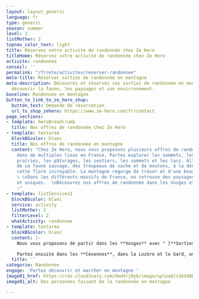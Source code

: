 ```yaml
---
layout: layout_generic
language: fr
type: generic
season: summer
level: 1
listMother: 2
topnav_color_text: light
title: Réservez votre activité de randonnée chez Ze Hero
titleHome: Réservez votre activité de randonnée chez Ze Hero
activite: randonnee
conseil: ''
permalink: "/fr/ete/activites/reserver-randonnee"
meta-title: Réserver sorties de randonnée en montagne
meta-description: Découvrez et réservez vos sorties de randonnée en montagne pour
  découvrir la faune, les paysages et son envirronement.
baseline: Randonnée en montagne
button_to_link_to_ze_hero_shop:
  button_text: Demande de réservation
  url_to_shop_zehero: https://www.ze-hero.com/fr/contact
page_sections:
- template: heroBreadcrumb
  title: Nos offres de randonnée chez Ze Hero
- template: textarea
  blockBGcolor: blanc
  title: Nos offres de randonnée en montagne
  content: "Chez Ze Hero, nous vous proposons plusieurs offres de randonnée en montagne
    dans de multiples lieux en France. Partez explorer les sommets, les forêts, les
    prairies, les pâturages, les sentiers, les sommets et les lacs. Allez à la rencontre
    de sa faune sauvage, des troupeaux de vache et de moutons, à la découverte de
    cette flore incroyable. La montagne regorge de trésor et d'une beauté sans nom.
    \ \nDans les différents massifs de France, on retrouve des paysages différents
    et uniques.  \nDécouvrez nos offres de randonnée dans les Vosges et en Lozère
    :"
- template: listServices2
  blockBGcolor: blanc
  service: activity
  listMother: 2
  filterLevel: 2
  whatActivity: randonnee
- template: textarea
  blockBGcolor: blanc
  content: |-
    Nous vous proposons de partir dans les **Vosges** avec " [**Sorties de routes**](/fr/ete/partenaires/sorties-de-route) " pour observer les chamois, bivouaquer en forêts en famille et découvrir la nature pour un réel bien être au naturel.

    Partez ensuite dans les **Cévennes**, dans la Lozère et le Gard, avec " [**Cueilleur de sommets**](/fr/ete/partenaires/clement-sivera) " qui vous emmènera à la rencontre des vautours, sur des sentiers escarpés ou encore au sommet du Mont Aigoual.
  title: ''
categorie: Randonnée
engage: 'Partez découvrir et marcher en montagne '
image01_href: https://res.cloudinary.com/deddrj0yb/image/upload/v1654869688/website/summer/PXL_20220522_074713115.jpg
image01_alt: Des personnes faisant de la randonnée en montagne

---
```

